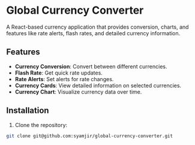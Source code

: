 # Global Currency Converter

A React-based currency application that provides conversion, charts, and features like rate alerts, flash rates, and detailed currency information.

## Features

- **Currency Conversion**: Convert between different currencies.
- **Flash Rate**: Get quick rate updates.
- **Rate Alerts**: Set alerts for rate changes.
- **Currency Cards**: View detailed information on selected currencies.
- **Currency Chart**: Visualize currency data over time.

## Installation

1. Clone the repository:

```bash
git clone git@github.com:syamjir/global-currency-converter.git
```
